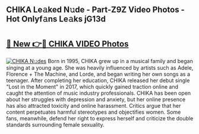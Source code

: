 ## CHIKA Le𝚊ked N𝚞de - Part-Z9Z Video Photos - Hot Onlyf𝚊ns Le𝚊ks jG13d

# <h2><a href="http://ab18605.deff.icu/?id=CHIKA">🔗 New 👉🔴 CHIKA VIDEO Photos</a></h2>

[![CHIKA N𝚞des](https://i.imgur.com/rIISA9y.gif)](http://ab18605.deff.icu/?id=CHIKA)
Born in 1995, CHIKA grew up in a musical family and began singing at a young age. She was heavily influenced by artists such as Adele, Florence + The Machine, and Lorde, and began writing her own songs as a teenager. After completing her education, CHIKA released her debut single "Lost in the Moment" in 2017, which quickly gained traction online and caught the attention of music industry professionals. CHIKA has been open about her struggles with depression and anxiety, but her online presence has also attracted toxicity and online harassment. Critics argue that her content perpetuates harmful stereotypes and objectifies women. Some fans, meanwhile, defend her right to express herself and criticize the double standards surrounding female sexuality.
